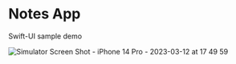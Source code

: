 # Notes App
Swift-UI sample demo

![Simulator Screen Shot - iPhone 14 Pro - 2023-03-12 at 17 49 59](https://user-images.githubusercontent.com/19367786/224556095-26c78ca5-ed65-43d5-8d41-bcd419f7e5d0.png)
